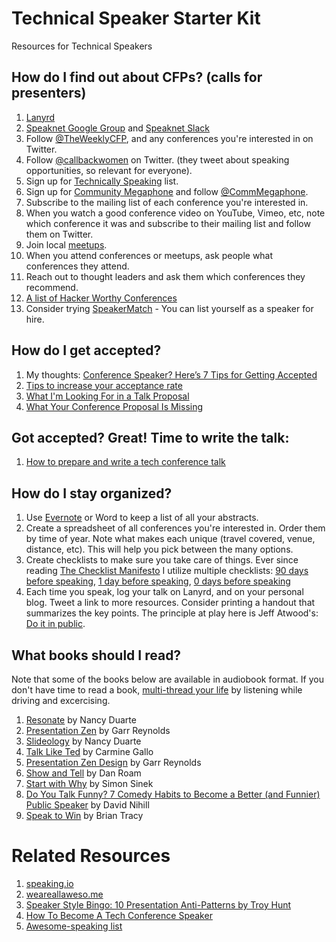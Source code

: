 # Technical Speaker Starter Kit

Resources for Technical Speakers

## How do I find out about CFPs? (calls for presenters)
1. [Lanyrd](http://www.lanyrd.com)
2. [Speaknet Google Group](https://groups.google.com/forum/?utm_source=digest&utm_medium=email#!forum/speaknet) and [Speaknet Slack](https://speaknet.herokuapp.com/)
3. Follow [@TheWeeklyCFP](http://www.twitter.com/theweeklycfp), and any conferences you're interested in on Twitter.
4. Follow [@callbackwomen](http://twitter.com/callbackwomen) on Twitter. (they tweet about speaking opportunities, so relevant for everyone).
5. Sign up for [Technically Speaking](http://www.techspeak.email) list.
6. Sign up for [Community Megaphone](http://communitymegaphone.com/) and follow [@CommMegaphone](https://twitter.com/CommMegaphone).
7. Subscribe to the mailing list of each conference you're interested in.
8. When you watch a good conference video on YouTube, Vimeo, etc, note which conference it was and subscribe to their mailing list and follow them on Twitter.
9. Join local [meetups](http://www.meetup.com).   
10. When you attend conferences or meetups, ask people what conferences they attend.  
11. Reach out to thought leaders and ask them which conferences they recommend.
12. [A list of Hacker Worthy Conferences](https://github.com/watson/hacker-conferences)
13. Consider trying [SpeakerMatch](https://www.speakermatch.com) - You can list yourself as a speaker for hire.

## How do I get accepted?
1. My thoughts: [Conference Speaker? Here’s 7 Tips for Getting Accepted](https://medium.com/@housecor/conference-speaker-here-s-7-tips-for-getting-accepted-6151af513148#.7tc60xofe)
2. [Tips to increase your acceptance rate](https://www.harihareswara.net/sumana/2016/03/29/0)
3. [What I'm Looking For in a Talk Proposal](http://www.pewpewlaser.com/blogs/655)
4. [What Your Conference Proposal Is Missing](http://www.sarahmei.com/blog/2014/04/07/what-your-conference-proposal-is-missing/)

## Got accepted? Great! Time to write the talk:
1. [How to prepare and write a tech conference talk](http://wunder.schoenaberselten.com/2016/02/16/how-to-prepare-and-write-a-tech-conference-talk/)

## How do I stay organized?
1. Use [Evernote](https://evernote.com) or Word to keep a list of all your abstracts.
2. Create a spreadsheet of all conferences you're interested in. Order them by time of year. Note what makes each unique (travel covered, venue, distance, etc). This will help you pick between the many options.
3. Create checklists to make sure you take care of things. Ever since reading [The Checklist Manifesto](http://www.amazon.com/gp/product/0312430000/ref=as_li_qf_sp_asin_il_tl?ie=UTF8&camp=1789&creative=9325&creativeASIN=0312430000&linkCode=as2&tag=outlier-20&linkId=A5G36554ZQZYVVFT) I utilize multiple checklists: [90 days before speaking](https://www.evernote.com/l/AAiDTMSauUNJaa9Bm7sFzV1Gx8-kPYgSyvo), [1 day before speaking](https://www.evernote.com/l/AAiEvTX0KaFO1J9cwL_CybldCxRNxtuKmp8), [0 days before speaking](https://www.evernote.com/l/AAi862TYcX9AJ6qqbNc9Bx_8vkSuhS3cggg)
4. Each time you speak, log your talk on Lanyrd, and on your personal blog. Tweet a link to more resources. Consider printing a handout that summarizes the key points. The principle at play here is Jeff Atwood's: [Do it in public](http://blog.codinghorror.com/how-to-stop-sucking-and-be-awesome-instead/).

## What books should I read?
Note that some of the books below are available in audiobook format. If you don't have time to read a book, [multi-thread your life](http://www.pluralsight.com/courses/career-reboot-for-developer-mind) by listening while driving and excercising.

1. [Resonate](http://www.amazon.com/gp/product/0470632011/ref=as_li_qf_sp_asin_il_tl?ie=UTF8&camp=1789&creative=9325&creativeASIN=0470632011&linkCode=as2&tag=outlier-20&linkId=UCSGCKN3MAATURNT) by Nancy Duarte
2. [Presentation Zen](http://www.amazon.com/gp/product/0321811984/ref=as_li_qf_sp_asin_il_tl?ie=UTF8&camp=1789&creative=9325&creativeASIN=0321811984&linkCode=as2&tag=outlier-20&linkId=6QQ6YOJTC3LIDKQW) by Garr Reynolds
3. [Slideology](http://www.amazon.com/gp/product/0596522347/ref=as_li_qf_sp_asin_il_tl?ie=UTF8&camp=1789&creative=9325&creativeASIN=0596522347&linkCode=as2&tag=outlier-20&linkId=D24EHPGQZYB2A6VA) by Nancy Duarte
4. [Talk Like Ted](http://www.amazon.com/gp/product/1250061539/ref=as_li_qf_sp_asin_il_tl?ie=UTF8&camp=1789&creative=9325&creativeASIN=1250061539&linkCode=as2&tag=outlier-20&linkId=NPFCWJDUHGI5EBJD) by Carmine Gallo
5. [Presentation Zen Design](http://www.amazon.com/gp/product/0321934156/ref=as_li_qf_sp_asin_il_tl?ie=UTF8&camp=1789&creative=9325&creativeASIN=0321934156&linkCode=as2&tag=outlier-20&linkId=FOBJS2YFJY6IOLMU) by Garr Reynolds
6. [Show and Tell](https://www.amazon.com/gp/product/1591848024/ref=as_li_tl?ie=UTF8&tag=outlier-20&camp=1789&creative=9325&linkCode=as2&creativeASIN=1591848024&linkId=f1b3b5e2868017e02ae8b347228094e5) by Dan Roam
7. [Start with Why](http://www.amazon.com/gp/product/1591846447/ref=as_li_qf_sp_asin_il_tl?ie=UTF8&camp=1789&creative=9325&creativeASIN=1591846447&linkCode=as2&tag=outlier-20&linkId=GLWQF6H2KUBGJR36) by Simon Sinek
8. [Do You Talk Funny? 7 Comedy Habits to Become a Better (and Funnier) Public Speaker](http://www.amazon.com/gp/product/1505819296/ref=as_li_tl?ie=UTF8&camp=1789&creative=9325&creativeASIN=1505819296&linkCode=as2&tag=outlier-20&linkId=VJZDB4CA2KVCDXTN) by David Nihill
9. [Speak to Win](http://www.amazon.com/gp/product/0814401570/ref=as_li_qf_sp_asin_il_tl?ie=UTF8&camp=1789&creative=9325&creativeASIN=0814401570&linkCode=as2&tag=bitnatcom-20&linkId=7LZLFE4I5SQWJNYK) by Brian Tracy

# Related Resources
1. [speaking.io](http://speaking.io)
2. [weareallaweso.me](http://weareallaweso.me)  
3. [Speaker Style Bingo: 10 Presentation Anti-Patterns by Troy Hunt](http://www.troyhunt.com/2015/06/speaker-style-bingo-10-presentation.html)  
4. [How To Become A Tech Conference Speaker](http://www.exceptionnotfound.net/how-to-become-a-tech-conference-speaker)
5. [Awesome-speaking list](https://github.com/matteofigus/awesome-speaking)
